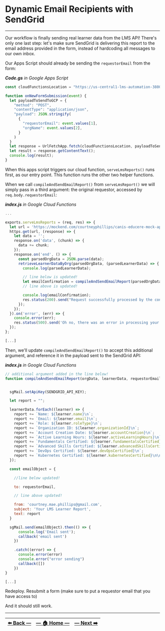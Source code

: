 # Dynamic Email Recipients with SendGrid
---

Our workflow is finally sending real learner data from the LMS API! There's only one last step: let's make sure SendGrid is delivering this report to the email address provided in the form, instead of hardcoding all messages to our own inbox.

Our Apps Script should already be sending the `requestorEmail` from the form:

_**Code.gs** in Google Apps Script_
```JavaScript
const cloudFunctionsLocation = "https://us-central1-lms-automation-380021.cloudfunctions.net/lmsAutoReporting2";

function onNewFormSubmission(event) {
  let payloadToSendToGCP = {
    "method": "POST",
    "contentType": "application/json",
    "payload": JSON.stringify(
      {
        "requestorEmail": event.values[1],
        "orgName": event.values[2],
      }
    )
  }
  let response = UrlFetchApp.fetch(cloudFunctionsLocation, payloadToSendToGCP);
  let result = response.getContentText();
  console.log(result);
}
```

When this apps script triggers our cloud function, `serveLmsReports()` runs first, as our entry point. This function runs the other two helper functions.

When we call `compileAndSendEmailReport()` from `serveLmsReport()` we will simply pass in a third argument: the original requestor, accessed by `req.body.requestorEmail`:

_**index.js** in Google Cloud Functions_
```javascript
...

exports.serveLmsReports = (req, res) => {
  let url = 'https://mockend.com/courtneyphillips/canis-educere-mock-api/organization?companyName_eq=' + encodeURIComponent(req.body.orgName);
  https.get(url, (response) => {
    let data = '';
    response.on('data', (chunk) => {
      data += chunk;
    });
    response.on('end', () => {
      const parsedOrgData = JSON.parse(data);
      retrieveLearnerDataByOrg(parsedOrgData, (parsedLearnerData) => {
        console.log(parsedLearnerData);

        // line below is updated!
        let emailConfirmation = compileAndSendEmailReport(parsedOrgData, parsedLearnerData, req.body.requestorEmail);
        // line above is updated!

        console.log(emailConfirmation);
        res.status(200).send("Request successfully processed by the contactLMS function in GCP!")
      });
    });
  }).on('error', (err) => {
    console.error(err);
    res.status(500).send('Oh no, there was an error in processing your request. Check Logs for GCP and Apps Scripts.');
  });
};

[...]

```

Then, we'll update `compileAndSendEmailReport()` to accept this additional argument, and reference it in the payload sent to the SendGrid API:

_**index.js** in Google Cloud Functions_
```JavaScript
// additional argument added in the line below!
function compileAndSendEmailReport(orgData, learnerData, requestorEmail, callback = () => {}){


  sgMail.setApiKey(SENDGRID_API_KEY);

  let report = "";

  learnerData.forEach((learner) => {
    report += `Name: ${learner.name}\n`;
    report += `Email: ${learner.email}\n`;
    report += `Role: ${learner.roleType}\n`;
    report += `Organization ID: ${learner.organizationId}\n`;
    report += `Account Creation Date: ${learner.accountCreation}\n`;
    report += `Active Learning Hours: ${learner.activeLearningHours}\n`;
    report += `Fundamentals Certified: ${learner.fundamentalsCertified}\n`;
    report += `Advanced Skills Certified: ${learner.advancedSkillsCertified}\n`;
    report += `DevOps Certified: ${learner.devOpsCertified}\n`;
    report += `Kubernetes Certified: ${learner.kubernetesCertified}\n\n`;
  });

  const emailObject = {

    //line below updated!

    to: requestorEmail,  

    // line above updated!

    from: 'courtney.mae.phillips@gmail.com',
    subject: 'Your LMS Learner Report',
    text: report
  }

  sgMail.send(emailObject).then(() => {
      console.log('Email sent');
      callback('email sent')
    })

    .catch((error) => {
      console.error(error)
      console.error("error sending")
      callback([])
    })
}

[...]
```

Redeploy. Resubmit a form (make sure to put a requestor email that you have access to)

And it should still work.

---

| [⬅️  Back —]() | [— 🏠 Home —](https://github.com/courtneyphillips/project-canis-educere) | [— Next  ➡️]() |
| --- | --- | --- |
